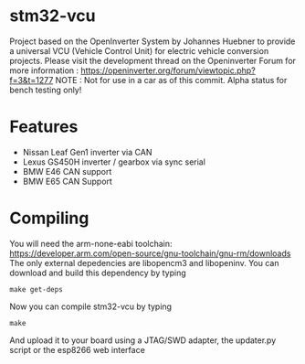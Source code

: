# stm32-vcu
Project based on the OpenInverter System by Johannes Huebner to provide a universal VCU (Vehicle Control Unit) for electric vehicle conversion projects. 
Please visit the development thread on the Openinverter Forum for more information : https://openinverter.org/forum/viewtopic.php?f=3&t=1277
NOTE : Not for use in a car as of this commit. Alpha status for bench testing only!

# Features

- Nissan Leaf Gen1 inverter via CAN
- Lexus GS450H inverter / gearbox via sync serial
- BMW E46 CAN support
- BMW E65 CAN Support

# Compiling
You will need the arm-none-eabi toolchain: https://developer.arm.com/open-source/gnu-toolchain/gnu-rm/downloads
The only external depedencies are libopencm3 and libopeninv. You can download and build this dependency by typing

`make get-deps`

Now you can compile stm32-vcu by typing

`make`

And upload it to your board using a JTAG/SWD adapter, the updater.py script or the esp8266 web interface
